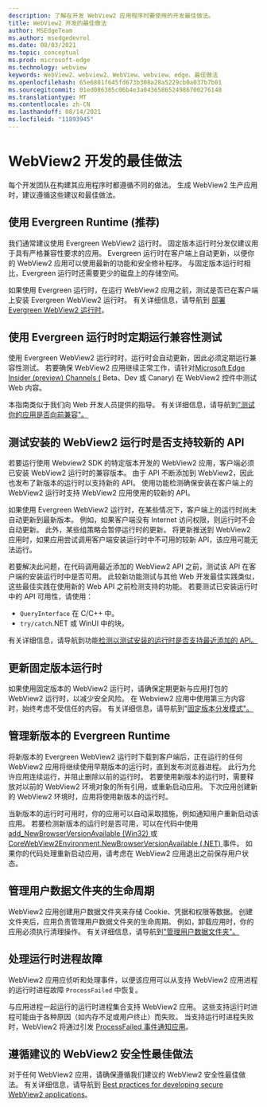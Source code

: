 ```yaml
---
description: 了解在开发 WebView2 应用程序时要使用的开发最佳做法。
title: WebView2 开发的最佳做法
author: MSEdgeTeam
ms.author: msedgedevrel
ms.date: 08/03/2021
ms.topic: conceptual
ms.prod: microsoft-edge
ms.technology: webview
keywords: WebView2、webview2、WebView、webview、edge、最佳做法
ms.openlocfilehash: 65e6801f645fd673b308a28a5229cb0a037b7b01
ms.sourcegitcommit: 01ed086305c06b4e3a0436586524986700276148
ms.translationtype: MT
ms.contentlocale: zh-CN
ms.lasthandoff: 08/14/2021
ms.locfileid: "11893945"
---
```

# <a name="webview2-development-best-practices"></a>WebView2 开发的最佳做法

每个开发团队在构建其应用程序时都遵循不同的做法。  生成 WebView2 生产应用时，建议遵循这些建议和最佳做法。


## <a name="use-the-evergreen-runtime-recommended"></a>使用 Evergreen Runtime (推荐) 

我们通常建议使用 Evergreen WebView2 运行时。  固定版本运行时分发仅建议用于具有严格兼容性要求的应用。  Evergreen 运行时在客户端上自动更新，以便你的 WebView2 应用可以使用最新的功能和安全修补程序。  与固定版本运行时相比，Evergreen 运行时还需要更少的磁盘上的存储空间。

如果使用 Evergreen 运行时，在运行 WebView2 应用之前，测试是否已在客户端上安装 Evergreen WebView2 运行时。  有关详细信息，请导航到 [部署 Evergreen WebView2 运行时][Webview2ConceptsDistributionDeployingEvergreenWebview2Runtime]。


## <a name="run-compatibility-tests-regularly-when-using-the-evergreen-runtime"></a>使用 Evergreen 运行时时定期运行兼容性测试

使用 Evergreen WebView2 运行时时，运行时会自动更新，因此必须定期运行兼容性测试。  若要确保 WebView2 应用继续正常工作，请针对[Microsoft Edge Insider (preview) Channels (][MicrosoftedgeinsiderDownload] Beta、Dev 或 Canary) 在 WebView2 控件中测试 Web 内容。

本指南类似于我们向 Web 开发人员提供的指导。  有关详细信息，请导航到["测试你的应用是否向前兼容"。][Webview2ConceptsDistributionStayCompatibleEvergreenMode]


## <a name="test-whether-newer-apis-are-supported-by-the-installed-webview2-runtime"></a>测试安装的 WebView2 运行时是否支持较新的 API

<!-- the main section about QueryInterface is in versioning.md; this section should be only a couple paragraphs -->

若要运行使用 Webview2 SDK 的特定版本开发的 WebView2 应用，客户端必须已安装 WebView2 运行时的兼容版本。  由于 API 不断添加到 WebView2，因此也发布了新版本的运行时以支持新的 API。  使用功能检测确保安装在客户端上的 WebView2 运行时支持 WebView2 应用使用的较新的 API。

如果使用 Evergreen WebView2 运行时，在某些情况下，客户端上的运行时尚未自动更新到最新版本。  例如，如果客户端没有 Internet 访问权限，则运行时不会自动更新。  此外，某些组策略会暂停运行时的更新。  将更新推送到 WebView2 应用时，如果应用尝试调用客户端安装运行时中不可用的较新 API，该应用可能无法运行。

若要解决此问题，在代码调用最近添加的 WebView2 API 之前，测试该 API 在客户端的安装运行时中是否可用。  此较新功能测试与其他 Web 开发最佳实践类似，这些最佳实践在使用新的 Web API 之前检测支持的功能。  若要测试已安装运行时中的 API 可用性，请使用：

*   `QueryInterface` 在 C/C++ 中。
*   `try/catch`.NET 或 WinUI 中的块。

有关详细信息，请导航到功能[检测以测试安装的运行时是否支持最近添加的 API。][Webview2ConceptsVersioningDetermineWebview2RuntimeRequirement]


## <a name="update-the-fixed-version-runtime"></a>更新固定版本运行时

如果使用固定版本的 WebView2 运行时，请确保定期更新与应用打包的 WebView2 运行时，以减少安全风险。  在 Webview2 应用中使用第三方内容时，始终考虑不受信任的内容。  有关详细信息，请导航到"[固定版本分发模式"。][Webview2ConceptsDistributionFixedVersionDistributionMode]


## <a name="manage-new-versions-of-the-evergreen-runtime"></a>管理新版本的 Evergreen Runtime

将新版本的 Evergreen WebView2 运行时下载到客户端后，正在运行的任何 WebView2 应用将继续使用早期版本的运行时，直到发布浏览器进程。  此行为允许应用连续运行，并阻止删除以前的运行时。  若要使用新版本的运行时，需要释放对以前的 WebView2 环境对象的所有引用，或重新启动应用。  下次应用创建新的 WebView2 环境时，应用将使用新版本的运行时。

当新版本的运行时可用时，你的应用可以自动采取措施，例如通知用户重新启动该应用。  若要检测新版本的运行时是否可用，可以在代码中使用 [add_NewBrowserVersionAvailable (Win32) ][Webview2ReferenceaddNewBrowserVersionAvailable] 或 [CoreWebView2Environment.NewBrowserVersionAvailable (.NET) ][Webview2ReferenceNewBrowserVersionAvailable] 事件。  如果你的代码处理重新启动应用，请考虑在 WebView2 应用退出之前保存用户状态。

<!-- are the Ref links enough, or link to a regular article or article subsection? -->


## <a name="manage-the-lifetime-of-the-user-data-folder"></a>管理用户数据文件夹的生命周期

WebView2 应用创建用户数据文件夹来存储 Cookie、凭据和权限等数据。  创建文件夹后，应用负责管理用户数据文件夹的生命周期。  例如，卸载应用时，你的应用必须执行清理操作。  有关详细信息，请导航到["管理用户数据文件夹"。][Webview2ConceptsUserDataFolder]


## <a name="handle-runtime-process-failures"></a>处理运行时进程故障

WebView2 应用应侦听和处理事件，以便该应用可以从支持 WebView2 应用进程的运行时进程故障 `ProcessFailed` 中恢复。

与应用进程一起运行的运行时进程集合支持 WebView2 应用。  这些支持运行时进程可能由于各种原因（如内存不足或用户终止）而失败。  当支持运行时进程失败时，WebView2 将通过引发 [ProcessFailed 事件通知应用][WebView2ProcessFailedEvent]。

<!-- is the Ref link enough, or link to a long section in regular docs? -->


## <a name="follow-recommended-webview2-security-best-practices"></a>遵循建议的 WebView2 安全性最佳做法

对于任何 WebView2 应用，请确保遵循我们建议的 WebView2 安全性最佳做法。  有关详细信息，请导航到 [Best practices for developing secure WebView2 applications][Webview2ConceptsSecurity]。


<!-- links -->
[Webview2ConceptsDistributionDeployingEvergreenWebview2Runtime]: ../concepts/distribution.md#deploying-the-evergreen-webview2-runtime "部署 Evergreen WebView2 运行时 - 分发 WebView2 应用和 WebView2 运行时|Microsoft Docs"
[Webview2ConceptsDistributionFixedVersionDistributionMode]: ../concepts/distribution.md#details-about-the-fixed-version-runtime-distribution-mode "有关固定版本运行时分发模式的详细信息 - 分发 WebView2 应用和 WebView2 运行时|Microsoft Docs"
[Webview2ConceptsDistributionStayCompatibleEvergreenMode]: ../concepts/distribution.md#test-your-app-for-forward-compatibility "测试应用是否向前兼容 - 分发 WebView2 应用和 WebView2 运行时|Microsoft Docs"
[Webview2ConceptsSecurity]: ../concepts/security.md "开发安全 WebView2 应用程序应用程序的最佳实践|Microsoft Docs"
[Webview2ConceptsUserDataFolder]: ../concepts/user-data-folder.md "管理用户数据文件夹 | Microsoft Docs"
[Webview2ConceptsVersioningDetermineWebview2RuntimeRequirement]: ../concepts/versioning.md#feature-detecting-to-test-whether-the-installed-runtime-supports-recently-added-apis "用于测试已安装的运行时是否支持最近添加的 API 的功能检测 - 了解 WebView2 SDK |Microsoft Docs"
[Webview2GetStartedWin32]: ../get-started/win32.md "WebView2 入门 | Microsoft Docs"
[Webview2GetStartedWinforms]: ../get-started/winforms.md "Windows Forms | 中的 WebView2 入门Microsoft Docs"
[Webview2GetStartedWinui]: ../get-started/winui.md "WinUI 3 预览版中的 WebView2 (入门) |Microsoft Docs"
[Webview2GetStartedWpf]: ../get-started/wpf.md "WPF | 中的 WebView2 入门Microsoft Docs"
<!-- external links -->
[Webview2ReferenceaddNewBrowserVersionAvailable]: /microsoft-edge/webview2/reference/win32/icorewebview2environment#add_newbrowserversionavailable "add_NewBrowserVersionAvailable |Microsoft Docs"

[Webview2ReferenceNewBrowserVersionAvailable]: /dotnet/api/microsoft.web.webview2.core.corewebview2environment.newbrowserversionavailable "CoreWebView2Environment.NewBrowserVersionAvailable 事件|Microsoft Docs"
[WebView2ProcessFailedEvent]: /microsoft-edge/webview2/reference/win32/icorewebview2processfailedeventargs "ICoreWebView2ProcessFailedEventArgs |Microsoft Docs"

[MicrosoftedgeinsiderDownload]: https://www.microsoftedgeinsider.com/download "下载 Microsoft Edge 预览体验成员频道"
